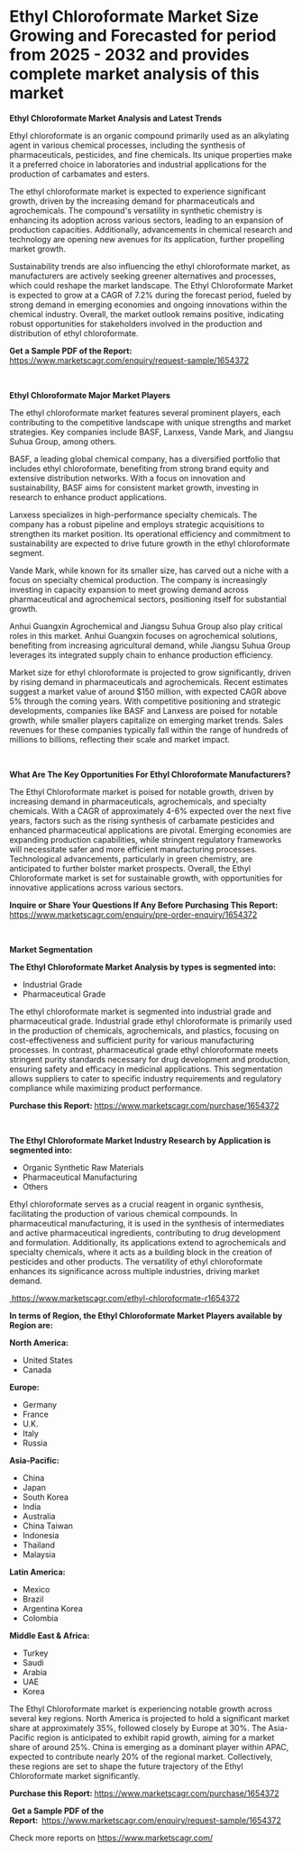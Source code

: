 <p><h1>Ethyl Chloroformate Market Size Growing and Forecasted for period from 2025 - 2032 and provides complete market analysis of this market</h1></p><p><strong>Ethyl Chloroformate Market Analysis and Latest Trends</strong></p>
<p><p>Ethyl chloroformate is an organic compound primarily used as an alkylating agent in various chemical processes, including the synthesis of pharmaceuticals, pesticides, and fine chemicals. Its unique properties make it a preferred choice in laboratories and industrial applications for the production of carbamates and esters. </p><p>The ethyl chloroformate market is expected to experience significant growth, driven by the increasing demand for pharmaceuticals and agrochemicals. The compound's versatility in synthetic chemistry is enhancing its adoption across various sectors, leading to an expansion of production capacities. Additionally, advancements in chemical research and technology are opening new avenues for its application, further propelling market growth.</p><p>Sustainability trends are also influencing the ethyl chloroformate market, as manufacturers are actively seeking greener alternatives and processes, which could reshape the market landscape. The Ethyl Chloroformate Market is expected to grow at a CAGR of 7.2% during the forecast period, fueled by strong demand in emerging economies and ongoing innovations within the chemical industry. Overall, the market outlook remains positive, indicating robust opportunities for stakeholders involved in the production and distribution of ethyl chloroformate.</p></p>
<p><strong>Get a Sample PDF of the Report:&nbsp;</strong> <a href="https://www.marketscagr.com/enquiry/request-sample/1654372?utm_campaign=2246&utm_medium=2&utm_source=Github&utm_content=ia&utm_term=31012025&utm_id=ethyl-chloroformate">https://www.marketscagr.com/enquiry/request-sample/1654372</a></p>
<p>&nbsp;</p>
<p><strong>Ethyl Chloroformate Major Market Players</strong></p>
<p><p>The ethyl chloroformate market features several prominent players, each contributing to the competitive landscape with unique strengths and market strategies. Key companies include BASF, Lanxess, Vande Mark, and Jiangsu Suhua Group, among others.</p><p>BASF, a leading global chemical company, has a diversified portfolio that includes ethyl chloroformate, benefiting from strong brand equity and extensive distribution networks. With a focus on innovation and sustainability, BASF aims for consistent market growth, investing in research to enhance product applications.</p><p>Lanxess specializes in high-performance specialty chemicals. The company has a robust pipeline and employs strategic acquisitions to strengthen its market position. Its operational efficiency and commitment to sustainability are expected to drive future growth in the ethyl chloroformate segment.</p><p>Vande Mark, while known for its smaller size, has carved out a niche with a focus on specialty chemical production. The company is increasingly investing in capacity expansion to meet growing demand across pharmaceutical and agrochemical sectors, positioning itself for substantial growth.</p><p>Anhui Guangxin Agrochemical and Jiangsu Suhua Group also play critical roles in this market. Anhui Guangxin focuses on agrochemical solutions, benefiting from increasing agricultural demand, while Jiangsu Suhua Group leverages its integrated supply chain to enhance production efficiency.</p><p>Market size for ethyl chloroformate is projected to grow significantly, driven by rising demand in pharmaceuticals and agrochemicals. Recent estimates suggest a market value of around $150 million, with expected CAGR above 5% through the coming years. With competitive positioning and strategic developments, companies like BASF and Lanxess are poised for notable growth, while smaller players capitalize on emerging market trends. Sales revenues for these companies typically fall within the range of hundreds of millions to billions, reflecting their scale and market impact.</p></p>
<p>&nbsp;</p>
<p><strong>What Are The Key Opportunities For Ethyl Chloroformate Manufacturers?</strong></p>
<p><p>The Ethyl Chloroformate market is poised for notable growth, driven by increasing demand in pharmaceuticals, agrochemicals, and specialty chemicals. With a CAGR of approximately 4-6% expected over the next five years, factors such as the rising synthesis of carbamate pesticides and enhanced pharmaceutical applications are pivotal. Emerging economies are expanding production capabilities, while stringent regulatory frameworks will necessitate safer and more efficient manufacturing processes. Technological advancements, particularly in green chemistry, are anticipated to further bolster market prospects. Overall, the Ethyl Chloroformate market is set for sustainable growth, with opportunities for innovative applications across various sectors.</p></p>
<p><strong>Inquire or Share Your Questions If Any Before Purchasing This Report:</strong> <a href="https://www.marketscagr.com/enquiry/pre-order-enquiry/1654372?utm_campaign=2246&utm_medium=2&utm_source=Github&utm_content=ia&utm_term=31012025&utm_id=ethyl-chloroformate">https://www.marketscagr.com/enquiry/pre-order-enquiry/1654372</a></p>
<p>&nbsp;</p>
<p><strong>Market Segmentation</strong></p>
<p><strong>The Ethyl Chloroformate Market Analysis by types is segmented into:</strong></p>
<p><ul><li>Industrial Grade</li><li>Pharmaceutical Grade</li></ul></p>
<p><p>The ethyl chloroformate market is segmented into industrial grade and pharmaceutical grade. Industrial grade ethyl chloroformate is primarily used in the production of chemicals, agrochemicals, and plastics, focusing on cost-effectiveness and sufficient purity for various manufacturing processes. In contrast, pharmaceutical grade ethyl chloroformate meets stringent purity standards necessary for drug development and production, ensuring safety and efficacy in medicinal applications. This segmentation allows suppliers to cater to specific industry requirements and regulatory compliance while maximizing product performance.</p></p>
<p><strong>Purchase this Report:&nbsp;</strong><a href="https://www.marketscagr.com/purchase/1654372?utm_campaign=2246&utm_medium=2&utm_source=Github&utm_content=ia&utm_term=31012025&utm_id=ethyl-chloroformate">https://www.marketscagr.com/purchase/1654372</a></p>
<p>&nbsp;</p>
<p><strong>The Ethyl Chloroformate Market Industry Research by Application is segmented into:</strong></p>
<p><ul><li>Organic Synthetic Raw Materials</li><li>Pharmaceutical Manufacturing</li><li>Others</li></ul></p>
<p><p>Ethyl chloroformate serves as a crucial reagent in organic synthesis, facilitating the production of various chemical compounds. In pharmaceutical manufacturing, it is used in the synthesis of intermediates and active pharmaceutical ingredients, contributing to drug development and formulation. Additionally, its applications extend to agrochemicals and specialty chemicals, where it acts as a building block in the creation of pesticides and other products. The versatility of ethyl chloroformate enhances its significance across multiple industries, driving market demand.</p></p>
<p><a href="https://www.marketscagr.com/ethyl-chloroformate-r1654372?utm_campaign=2246&utm_medium=2&utm_source=Github&utm_content=ia&utm_term=31012025&utm_id=ethyl-chloroformate">&nbsp;https://www.marketscagr.com/ethyl-chloroformate-r1654372</a></p>
<p><strong>In terms of Region, the Ethyl Chloroformate Market Players available by Region are:</strong></p>
<p>
    <p> <strong> North America: </strong>
        <ul>
            <li>United States</li>
            <li>Canada</li>
        </ul>
        </p> 
    <p> <strong> Europe: </strong>
        <ul>
            <li>Germany</li>
            <li>France</li>
            <li>U.K.</li>
            <li>Italy</li>
            <li>Russia</li>
        </ul>
        </p> 
    <p> <strong> Asia-Pacific: </strong>
        <ul>
            <li>China</li>
            <li>Japan</li>
            <li>South Korea</li>
            <li>India</li>
            <li>Australia</li>
            <li>China Taiwan</li>
            <li>Indonesia</li>
            <li>Thailand</li>
            <li>Malaysia</li>
        </ul>
        </p> 
    <p> <strong> Latin America: </strong>
        <ul>
            <li>Mexico</li>
            <li>Brazil</li>
            <li>Argentina Korea</li>
            <li>Colombia</li>
        </ul>
        </p> 
    <p> <strong> Middle East & Africa: </strong>
        <ul>
            <li>Turkey</li>
            <li>Saudi</li>
            <li>Arabia</li>
            <li>UAE</li>
            <li>Korea</li>
        </ul>
    </p>
    </p>
<p><p>The Ethyl Chloroformate market is experiencing notable growth across several key regions. North America is projected to hold a significant market share at approximately 35%, followed closely by Europe at 30%. The Asia-Pacific region is anticipated to exhibit rapid growth, aiming for a market share of around 25%. China is emerging as a dominant player within APAC, expected to contribute nearly 20% of the regional market. Collectively, these regions are set to shape the future trajectory of the Ethyl Chloroformate market significantly.</p></p>
<p><strong>Purchase this Report: </strong><a href="https://www.marketscagr.com/purchase/1654372?utm_campaign=2246&utm_medium=2&utm_source=Github&utm_content=ia&utm_term=31012025&utm_id=ethyl-chloroformate">https://www.marketscagr.com/purchase/1654372</a></p>
<p>&nbsp;<strong>Get a Sample PDF of the Report:&nbsp;&nbsp;</strong><a href="https://www.marketscagr.com/enquiry/request-sample/1654372?utm_campaign=2246&utm_medium=2&utm_source=Github&utm_content=ia&utm_term=31012025&utm_id=ethyl-chloroformate">https://www.marketscagr.com/enquiry/request-sample/1654372</a></p>
<p><strong></strong></p>
<p>Check more reports on <a href="https://www.marketscagr.com/?utm_campaign=2246&utm_medium=2&utm_source=Github&utm_content=ia&utm_term=31012025&utm_id=ethyl-chloroformate">https://www.marketscagr.com/</a></p>